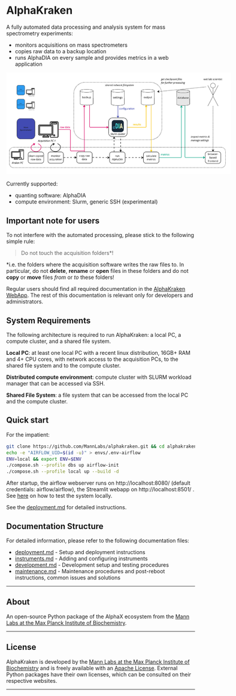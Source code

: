 # AlphaKraken

A fully automated data processing and analysis system for mass spectrometry experiments:
- monitors acquisitions on mass spectrometers
- copies raw data to a backup location
- runs AlphaDIA on every sample and provides metrics in a web application

<img src="docs/overview.jpg" alt="overview" style="max-width: 600px;"/>

Currently supported:
- quanting software: AlphaDIA
- compute environment: Slurm, generic SSH (experimental)

## Important note for users

To not interfere with the automated processing, please stick to the following simple rule:

> Do not touch the acquisition folders*!

*i.e. the folders where the acquisition software writes the raw files to. In particular,
do not **delete**, **rename** or **open** files in these folders and do not **copy** or **move** files *from* or *to* these folders!

Regular users should find all required documentation in the [AlphaKraken WebApp](http://<kraken_url>).
The rest of this documentation is relevant only for developers and administrators.


## System Requirements

The following architecture is required to run AlphaKraken: a local PC, a compute cluster, and a shared file system.

**Local PC**: at least one local PC with a recent linux distribution, 16GB+ RAM and 4+ CPU cores,
with network access to the acquisition PCs, to the shared file system and to the compute cluster.

**Distributed compute environment**: compute cluster with SLURM workload manager that can be accessed via SSH.

**Shared File System**: a file system that can be accessed from the local PC and the compute cluster.


## Quick start
For the impatient:

```bash
git clone https://github.com/MannLabs/alphakraken.git && cd alphakraken
echo -e "AIRFLOW_UID=$(id -u)" > envs/.env-airflow
ENV=local && export ENV=$ENV
./compose.sh --profile dbs up airflow-init
./compose.sh --profile local up --build -d
```
After startup, the airflow webserver runs on http://localhost:8080/ (default credentials: airflow/airflow), the Streamlit webapp on http://localhost:8501/ .
See [here](docs/development.md#local-testing) on how to test the system locally.

See the [deployment.md](docs/deployment.md) for detailed instructions.



## Documentation Structure

For detailed information, please refer to the following documentation files:

- [deployment.md](docs/deployment.md) - Setup and deployment instructions
- [instruments.md](docs/instruments.md) - Adding and configuring instruments
- [development.md](docs/development.md) - Development setup and testing procedures
- [maintenance.md](docs/maintenance.md) - Maintenance procedures and post-reboot instructions, common issues and solutions

---

## About

An open-source Python package of the AlphaX ecosystem from the [Mann Labs at the Max Planck Institute of Biochemistry](https://www.biochem.mpg.de/mann).

---

## License

AlphaKraken is developed by the [Mann Labs at the Max Planck Institute of Biochemistry](https://www.biochem.mpg.de/mann) and is freely available with an [Apache License](LICENSE.txt).
External Python packages have their own licenses, which can be consulted on their respective websites.

---
